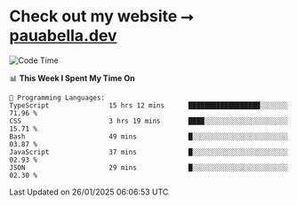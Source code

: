 # Check out my website ⭢ [pauabella.dev](https://pauabella.dev)

<!--START_SECTION:waka-->
![Code Time](http://img.shields.io/badge/Code%20Time-4%2C024%20hrs%2035%20mins-blue)

📊 **This Week I Spent My Time On** 

```text
💬 Programming Languages: 
TypeScript               15 hrs 12 mins      ██████████████████░░░░░░░   71.96 % 
CSS                      3 hrs 19 mins       ████░░░░░░░░░░░░░░░░░░░░░   15.71 % 
Bash                     49 mins             █░░░░░░░░░░░░░░░░░░░░░░░░   03.87 % 
JavaScript               37 mins             █░░░░░░░░░░░░░░░░░░░░░░░░   02.93 % 
JSON                     29 mins             █░░░░░░░░░░░░░░░░░░░░░░░░   02.30 % 
```


 Last Updated on 26/01/2025 06:06:53 UTC
<!--END_SECTION:waka-->
